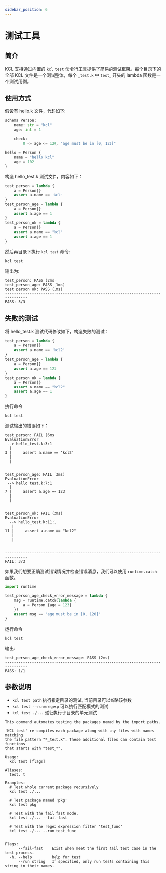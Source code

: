 ```yaml
---
sidebar_position: 6
---
```


# 测试工具

## 简介

KCL 支持通过内置的 `kcl test` 命令行工具提供了简易的测试框架。每个目录下的全部 KCL 文件是一个测试整体，每个 `_test.k` 中 `test_` 开头的 lambda 函数是一个测试用例。

## 使用方式

假设有 hello.k 文件，代码如下:

```python
schema Person:
    name: str = "kcl"
    age: int = 1

    check:
        0 <= age <= 120, "age must be in [0, 120]"

hello = Person {
    name = "hello kcl"
    age = 102
}
```

构造 hello_test.k 测试文件，内容如下：

```python
test_person = lambda {
    a = Person{}
    assert a.name == 'kcl'
}
test_person_age = lambda {
    a = Person{}
    assert a.age == 1
}
test_person_ok = lambda {
    a = Person{}
    assert a.name == "kcl"
    assert a.age == 1
}
```

然后再目录下执行 `kcl test` 命令:

```shell
kcl test
```

输出为:

```shell
test_person: PASS (2ms)
test_person_age: PASS (1ms)
test_person_ok: PASS (1ms)
--------------------------------------------------------------------------------
PASS: 3/3
```

## 失败的测试

将 hello_test.k 测试代码修改如下，构造失败的测试：

```python
test_person = lambda {
    a = Person{}
    assert a.name == 'kcl2'
}
test_person_age = lambda {
    a = Person{}
    assert a.age == 123
}
test_person_ok = lambda {
    a = Person{}
    assert a.name == "kcl2"
    assert a.age == 1
}
```

执行命令

```shell
kcl test
```

测试输出的错误如下：

```shell
test_person: FAIL (6ms)
EvaluationError
 --> hello_test.k:3:1
  |
3 |     assert a.name == 'kcl2'
  |
  |


test_person_age: FAIL (3ms)
EvaluationError
 --> hello_test.k:7:1
  |
7 |     assert a.age == 123
  |
  |


test_person_ok: FAIL (2ms)
EvaluationError
  --> hello_test.k:11:1
   |
11 |     assert a.name == "kcl2"
   |
   |


--------------------------------------------------------------------------------
FAIL: 3/3
```

如果我们想要正确测试错误情况并检查错误消息，我们可以使用 `runtime.catch` 函数。

```python
import runtime

test_person_age_check_error_message = lambda {
    msg = runtime.catch(lambda {
        a = Person {age = 123}
    })
    assert msg == "age must be in [0, 120]"
}
```

运行命令

```shell
kcl test
```

输出:

```shell
test_person_age_check_error_message: PASS (2ms)
--------------------------------------------------------------------------------
PASS: 1/1
```

## 参数说明

- `kcl test path` 执行指定目录的测试, 当前目录可以省略该参数
- `kcl test --run=regexp` 可以执行匹配模式的测试
- `kcl test ./...` 递归执行子目录的单元测试

```shell
This command automates testing the packages named by the import paths.

'KCL test' re-compiles each package along with any files with names matching
the file pattern "*_test.k". These additional files can contain test functions
that starts with "test_*".

Usage:
  kcl test [flags]

Aliases:
  test, t

Examples:
  # Test whole current package recursively
  kcl test ./...

  # Test package named 'pkg'
  kcl test pkg

  # Test with the fail fast mode.
  kcl test ./... --fail-fast

  # Test with the regex expression filter 'test_func'
  kcl test ./... --run test_func


Flags:
      --fail-fast    Exist when meet the first fail test case in the test process.
  -h, --help         help for test
      --run string   If specified, only run tests containing this string in their names.
```
